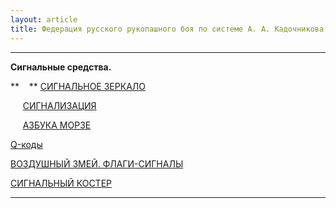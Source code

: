 ```yaml
---
layout: article
title: Федерация русского рукопашного боя по системе А. А. Кадочникова
---
```

* * *  
  
**Сигнальные средства.**



**    ** [СИГНАЛЬНОЕ ЗЕРКАЛО](school3.1.html)



     [СИГНАЛИЗАЦИЯ](school3.2.html)



     [АЗБУКА МОРЗЕ](school3.3.html)

[Q-коды](school3.4.html)

[ВОЗДУШНЫЙ ЗМЕЙ. ФЛАГИ-СИГНАЛЫ](school3.5.html)

[СИГНАЛЬНЫЙ КОСТЕР](school3.6.html)





* * *

